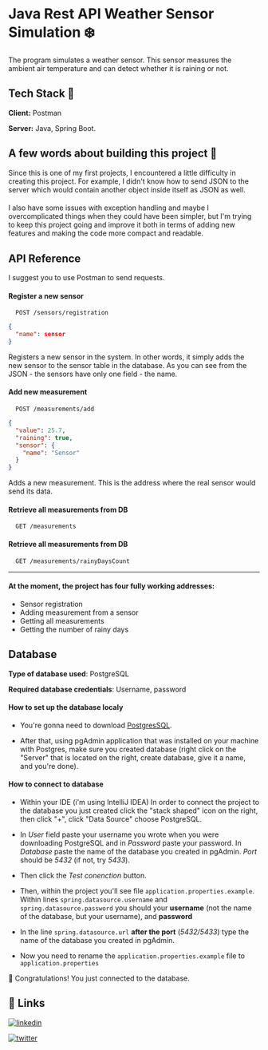 
# Java Rest API Weather Sensor Simulation ❄️

The program simulates a weather sensor. This sensor measures the ambient air temperature and can detect whether it is raining or not.

## Tech Stack 🔧

**Client:** Postman

**Server:** Java, Spring Boot.


## A few words about building this project 🍃
Since this is one of my first projects, I encountered a little difficulty in creating this project. For example, I didn't know how to send JSON to the server which would contain another object inside itself as JSON as well. 
#### 

I also have some issues with exception handling and maybe I overcomplicated things when they could have been simpler, but I'm trying to keep this project going and improve it both in terms of adding new features and making the code more compact and readable.

## API Reference
I suggest you to use Postman to send requests.
#### Register a new sensor



```http
  POST /sensors/registration
```

```json
{
  "name": sensor
}
```

Registers a new sensor in the system. In other words, it simply adds the new sensor to the sensor table in the database. As you can see from the JSON - the sensors have only one field - the name.

#### Add new measurement
```http
  POST /measurements/add
```

```json
{
  "value": 25.7,
  "raining": true,
  "sensor": {
    "name": "Sensor"
  }
}
```
Adds a new measurement. This is the address where the real sensor would send its data.

#### Retrieve all measurements from DB
```http
  GET /measurements
```

#### Retrieve all measurements from DB
```http
  GET /measurements/rainyDaysCount
```
------
#### At the moment, the project has four fully working addresses: 
- Sensor registration
- Adding measurement from a sensor
- Getting all measurements
- Getting the number of rainy days

## Database
**Type of database used**: PostgreSQL

**Required database credentials**: Username, password

#### How to set up the database localy
- You're gonna need to download [PostgresSQL](https://www.postgresql.org/download/). 

- After that, using pgAdmin application that was installed on your machine with Postgres, make sure you created database (right click on the "Server" that is located on the right, create database, give it a name, and you're done).

#### How to connect to database

- Within your IDE (i'm using IntelliJ IDEA) In order to connect the project to the database you just created click the "stack shaped" icon on the right, then click "+", click "Data Source" choose PostgreSQL. 
- In _User_ field paste your username you wrote when you were downloading PostgreSQL and in _Password_ paste your password. In _Database_ paste the name of the database you created in pgAdmin. _Port_ should be _5432_ (if not, try _5433_). 

- Then click the _Test conenction_ button.

- Then, within the project you'll see file `application.properties.example`. Within lines `spring.datasource.username` and `spring.datasource.password` you should your __username__ (not the name of the database, but your username), and __password__

- In the line `spring.datasource.url` __after the port__ (_5432/5433_) type the name of the database you created in pgAdmin.

- Now you need to rename the `application.properties.example` file to `application.properties`

🥳 Congratulations! You just connected to the database.
## 🔗 Links
[![linkedin](https://img.shields.io/badge/instagram-E1306C?style=for-the-badge&logo=instagram&logoColor=white)](https://www.linkedin.com/)

[![twitter](https://img.shields.io/badge/twitter-1DA1F2?style=for-the-badge&logo=twitter&logoColor=white)](https://twitter.com/westernthug)

